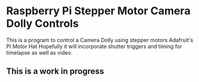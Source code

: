 
# Raspberry Pi Stepper Motor Camera Dolly Controls
 This is a program to control a Camera Dolly using stepper motors Adafruit's PI Motor Hat
Hopefully it will incorporate shutter triggers and timing for timelapse as well as video.

## This is a work in progress
